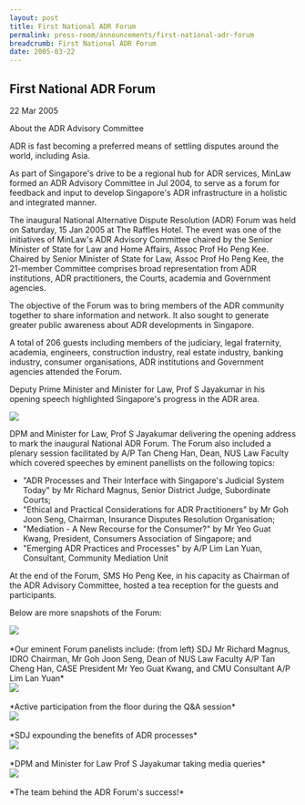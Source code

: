 ```yaml
---
layout: post
title: First National ADR Forum
permalink: press-room/announcements/first-national-adr-forum
breadcrumb: First National ADR Forum
date: 2005-03-22
---
```


<style>
  .image {width: 600px;}
  .image img {max-width: 100%;}
</style>

First National ADR Forum
---

22 Mar 2005

About the ADR Advisory Committee

ADR is fast becoming a preferred means of settling disputes around the world, including Asia.

As part of Singapore's drive to be a regional hub for ADR services, MinLaw formed an ADR Advisory Committee in Jul 2004, to serve as a forum for feedback and input to develop Singapore's ADR infrastructure in a holistic and integrated manner.

The inaugural National Alternative Dispute Resolution (ADR) Forum was held on Saturday, 15 Jan 2005 at The Raffles Hotel. The event was one of the initiatives of MinLaw's ADR Advisory Committee chaired by the Senior Minister of State for Law and Home Affairs, Assoc Prof Ho Peng Kee.
Chaired by Senior Minister of State for Law, Assoc Prof Ho Peng Kee, the 21-member Committee comprises broad representation from ADR institutions, ADR practitioners, the Courts, academia and Government agencies.

The objective of the Forum was to bring members of the ADR community together to share information and network. It also sought to generate greater public awareness about ADR developments in Singapore.

A total of 206 guests including members of the judiciary, legal fraternity, academia, engineers, construction industry, real estate industry, banking industry, consumer organisations, ADR institutions and Government agencies attended the Forum.

Deputy Prime Minister and Minister for Law, Prof S Jayakumar in his opening speech highlighted Singapore's progress in the ADR area.

<div class="image"><img src="/images/1399989089313.jpg/"></div>

DPM and Minister for Law, Prof S Jayakumar delivering the opening address to mark the inaugural National ADR Forum. The Forum also included a plenary session facilitated by A/P Tan Cheng Han, Dean, NUS Law Faculty which covered speeches by eminent panellists on the following topics:

* "ADR Processes and Their Interface with Singapore's Judicial System Today" by Mr Richard Magnus, Senior District Judge, Subordinate Courts;
* "Ethical and Practical Considerations for ADR Practitioners" by Mr Goh Joon Seng, Chairman, Insurance Disputes Resolution Organisation;
* "Mediation - A New Recourse for the Consumer?" by Mr Yeo Guat Kwang, President, Consumers Association of Singapore; and
* "Emerging ADR Practices and Processes" by A/P Lim Lan Yuan, Consultant, Community Mediation Unit

At the end of the Forum, SMS Ho Peng Kee, in his capacity as Chairman of the ADR Advisory Committee, hosted a tea reception for the guests and participants.

Below are more snapshots of the Forum:

<div class="image"><img src="/images/1399989099048.jpg/"></div><br>
*Our eminent Forum panelists include: (from left) SDJ Mr Richard Magnus, IDRO Chairman, Mr Goh Joon Seng, Dean of NUS Law Faculty A/P Tan Cheng Han, CASE President Mr Yeo Guat Kwang, and CMU Consultant A/P Lim Lan Yuan*

<div class="image"><img src="/images/1399989090109.jpg/"></div><br>
*Active participation from the floor during the Q&A session*

<div class="image"><img src="/images/1399989077426.jpg/"></div><br>
*SDJ expounding the benefits of ADR processes*

<div class="image"><img src="/images/1399989089469.jpg/"></div><br>
*DPM and Minister for Law Prof S Jayakumar taking media queries*

<div class="image"><img src="/images/1399989099313.jpg/"></div><br>
*The team behind the ADR Forum's success!*
